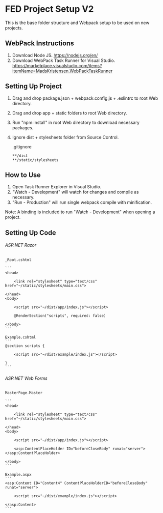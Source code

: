 # FED Project Setup V2

This is the base folder structure and Webpack setup to be used on new projects.

## WebPack Instructions

1. Download Node JS. https://nodejs.org/en/
2. Download WebPack Task Runner for Visual Studio. https://marketplace.visualstudio.com/items?itemName=MadsKristensen.WebPackTaskRunner

## Setting Up Project

1. Drag and drop package.json + webpack.config.js + .eslintrc to root Web directory.
2. Drag and drop app + static folders to root Web directory.
3. Run "npm install" in root Web directory to download necessary packages.
4. Ignore dist + stylesheets folder from Source Control.

    .gitignore
    ```
    **/dist
    **/static/stylesheets
    ```

## How to Use

1. Open Task Runner Explorer in Visual Studio. 
2. "Watch - Development" will watch for changes and compile as necessary.
3. "Run - Production" will run single webpack compile with minification.

Note: A binding is included to run "Watch - Development" when opening a project.

## Setting Up Code

###### ASP.NET Razor

    _Root.cshtml

    ```
    <head>

        <link rel="stylesheet" type="text/css" href="~/static/stylesheets/main.css">

    </head>
    <body>

        <script src="~/dist/app/index.js"></script>

        @RenderSection("scripts", required: false)

    </body>
    ```

    Example.cshtml
    ```
    @section scripts {

        <script src="~/dist/example/index.js"></script>

    }
    ```

###### ASP.NET Web Forms

    MasterPage.Master
    
    ```
    <head>

        <link rel="stylesheet" type="text/css" href="~/static/stylesheets/main.css">

    </head>
    <body>

        <script src="~/dist/app/index.js"></script>

        <asp:ContentPlaceHolder ID="beforeCloseBody" runat="server"></asp:ContentPlaceHolder>

    </body>
    ```

    Example.aspx
    ```
    <asp:Content ID="Content4" ContentPlaceHolderID="beforeCloseBody" runat="server">

        <script src="~/dist/example/index.js"></script>

    </asp:Content>
    ```
